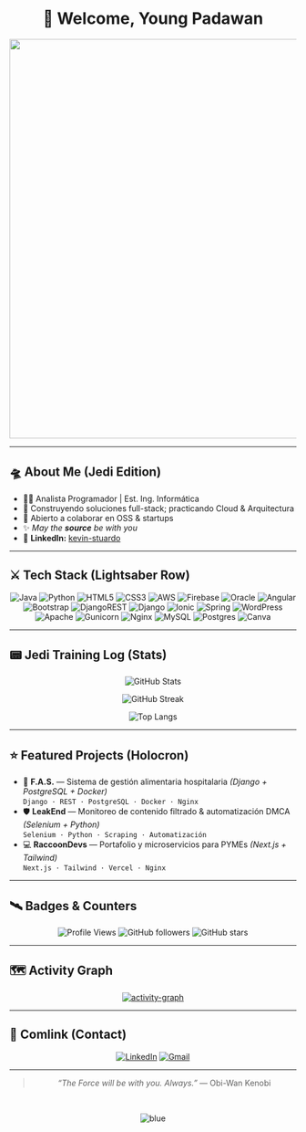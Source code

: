 <!-- ====== HEADER STAR WARS ====== -->
<div align="center">


# 🌌 Welcome, Young Padawan  

<img src="https://media.giphy.com/media/HHS2CQGdvCx3y/giphy.gif" width="700"/>

</div>



---

## 🛸 About Me (Jedi Edition)
- 👨‍💻 Analista Programador | Est. Ing. Informática  
- 🚀 Construyendo soluciones full-stack; practicando Cloud & Arquitectura  
- 🤝 Abierto a colaborar en OSS & startups  
- ✨ *May the **source** be with you*  
- 🔗 **LinkedIn:** [kevin-stuardo](https://www.linkedin.com/in/kevin-alexander-ignacio-stuardo-novoa-44b82620a/)

---

## ⚔️ Tech Stack (Lightsaber Row)
<div align="center">

![Java](https://img.shields.io/badge/java-%23ED8B00.svg?style=for-the-badge&logo=openjdk&logoColor=white) 
![Python](https://img.shields.io/badge/python-3670A0?style=for-the-badge&logo=python&logoColor=ffdd54) 
![HTML5](https://img.shields.io/badge/html5-%23E34F26.svg?style=for-the-badge&logo=html5&logoColor=white) 
![CSS3](https://img.shields.io/badge/css3-%231572B6.svg?style=for-the-badge&logo=css3&logoColor=white) 
![AWS](https://img.shields.io/badge/AWS-%23FF9900.svg?style=for-the-badge&logo=amazon-aws&logoColor=white) 
![Firebase](https://img.shields.io/badge/firebase-%23039BE5.svg?style=for-the-badge&logo=firebase) 
![Oracle](https://img.shields.io/badge/Oracle-F80000?style=for-the-badge&logo=oracle&logoColor=white) 
![Angular](https://img.shields.io/badge/angular-%23DD0031.svg?style=for-the-badge&logo=angular&logoColor=white) 
![Bootstrap](https://img.shields.io/badge/bootstrap-%238511FA.svg?style=for-the-badge&logo=bootstrap&logoColor=white) 
![DjangoREST](https://img.shields.io/badge/DJANGO-REST-ff1709?style=for-the-badge&logo=django&logoColor=white&color=ff1709&labelColor=gray) 
![Django](https://img.shields.io/badge/django-%23092E20.svg?style=for-the-badge&logo=django&logoColor=white) 
![Ionic](https://img.shields.io/badge/Ionic-%233880FF.svg?style=for-the-badge&logo=Ionic&logoColor=white) 
![Spring](https://img.shields.io/badge/spring-%236DB33F.svg?style=for-the-badge&logo=spring&logoColor=white) 
![WordPress](https://img.shields.io/badge/WordPress-%23117AC9.svg?style=for-the-badge&logo=WordPress&logoColor=white) 
![Apache](https://img.shields.io/badge/apache-%23D42029.svg?style=for-the-badge&logo=apache&logoColor=white) 
![Gunicorn](https://img.shields.io/badge/gunicorn-%298729.svg?style=for-the-badge&logo=gunicorn&logoColor=white) 
![Nginx](https://img.shields.io/badge/nginx-%23009639.svg?style=for-the-badge&logo=nginx&logoColor=white) 
![MySQL](https://img.shields.io/badge/mysql-4479A1.svg?style=for-the-badge&logo=mysql&logoColor=white) 
![Postgres](https://img.shields.io/badge/postgres-%23316192.svg?style=for-the-badge&logo=postgresql&logoColor=white) 
![Canva](https://img.shields.io/badge/Canva-%2300C4CC.svg?style=for-the-badge&logo=Canva&logoColor=white)

</div>

---

## 📟 Jedi Training Log (Stats)
<p align="center">
  <!-- Mirror para reducir fallos por rate limit -->
  <img src="https://github-readme-stats-git-masterrstaa-rickstaa.vercel.app/api?username=Elagentek&show_icons=true&theme=dark&rank_icon=github&hide_border=false&cache_seconds=1800" alt="GitHub Stats" />
</p>

<p align="center">
  <img src="https://streak-stats.demolab.com?user=Elagentek&theme=dark&hide_border=false" alt="GitHub Streak" />
</p>

<p align="center">
  <img src="https://github-readme-stats.vercel.app/api/top-langs/?username=Elagentek&layout=compact&theme=dark&hide_border=false&cache_seconds=1800" alt="Top Langs" />
</p>

---

## ⭐ Featured Projects (Holocron)
<!-- Reemplaza los links si tus repos cambian -->
- 🏥 **F.A.S.** — Sistema de gestión alimentaria hospitalaria *(Django + PostgreSQL + Docker)*  
  `Django · REST · PostgreSQL · Docker · Nginx`
- 🛡️ **LeakEnd** — Monitoreo de contenido filtrado & automatización DMCA *(Selenium + Python)*  
  `Selenium · Python · Scraping · Automatización`
- 💻 **RaccoonDevs** — Portafolio y microservicios para PYMEs *(Next.js + Tailwind)*  
  `Next.js · Tailwind · Vercel · Nginx`

---

## 🛰️ Badges & Counters
<div align="center">

![Profile Views](https://komarev.com/ghpvc/?username=Elagentek&style=for-the-badge&color=blue)
![GitHub followers](https://img.shields.io/github/followers/Elagentek?style=for-the-badge)
![GitHub stars](https://img.shields.io/github/stars/Elagentek?style=for-the-badge)

</div>

---

## 🗺️ Activity Graph
<p align="center">
  <a href="https://github.com/ashutosh00710/github-readme-activity-graph">
    <img src="https://github-readme-activity-graph.vercel.app/graph?username=Elagentek&bg_color=0d1117&color=00bcd4&line=00bcd4&point=ffffff&area=true&hide_border=true" alt="activity-graph" />
  </a>
</p>

---

## 📡 Comlink (Contact)
<div align="center">

[![LinkedIn](https://img.shields.io/badge/LinkedIn-blue?style=for-the-badge&logo=linkedin)](https://www.linkedin.com/in/kevin-alexander-ignacio-stuardo-novoa-44b82620a/)
[![Gmail](https://img.shields.io/badge/Email-D14836?style=for-the-badge&logo=gmail&logoColor=white)](mailto:tuemail@ejemplo.com)

</div>

---

<div align="center">

> *“The Force will be with you. Always.”* — Obi-Wan Kenobi  
<br/>

![blue](https://img.shields.io/badge/May_the-Source_be_with_you-%230077FF?style=for-the-badge)

</div>
